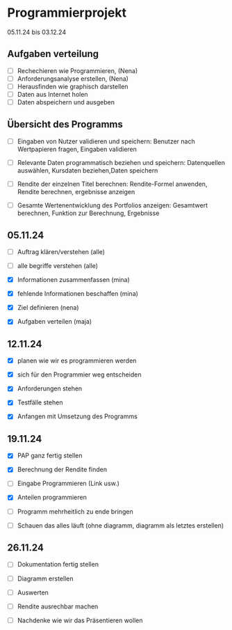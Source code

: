 # Programmierprojekt

05.11.24 bis 03.12.24

## Aufgaben verteilung
- [ ] Rechechieren wie Programmieren, (Nena)
- [ ] Anforderungsanalyse erstellen, (Nena)
- [ ] Herausfinden wie graphisch darstellen
- [ ] Daten aus Internet holen
- [ ] Daten abspeichern und ausgeben
      
## Übersicht des Programms
- [ ] Eingaben von Nutzer validieren und speichern: Benutzer nach Wertpapieren fragen, Eingaben validieren
- [ ] Relevante Daten programmatisch beziehen und speichern: Datenquellen auswählen, Kursdaten beziehen,Daten speichern
- [ ] Rendite der einzelnen Titel berechnen: Rendite-Formel anwenden, Rendite berechnen, ergebnisse anzeigen
- [ ] Gesamte Wertenentwicklung des Portfolios anzeigen: Gesamtwert berechnen, Funktion zur Berechnung, Ergebnisse


## 05.11.24

- [ ] Auftrag klären/verstehen (alle)
- [ ] alle begriffe verstehen (alle)
- [x] Informationen zusammenfassen (mina)
- [x] fehlende Informationen beschaffen (mina)
- [x] Ziel definieren (nena)
- [x] Aufgaben verteilen (maja)


## 12.11.24
- [x] planen wie wir es programmieren werden
- [x] sich für den Programmier weg entscheiden
- [x] Anforderungen stehen
- [x] Testfälle stehen
- [x] Anfangen mit Umsetzung des Programms


## 19.11.24
- [x] PAP ganz fertig stellen
- [x] Berechnung der Rendite finden
- [ ] Eingabe Programmieren (Link usw.)
- [x] Anteilen programmieren
- [ ] Programm mehrheitlich zu ende bringen
- [ ] Schauen das alles läuft (ohne diagramm, diagramm als letztes erstellen)



## 26.11.24

- [ ] Dokumentation fertig stellen
- [ ] Diagramm erstellen
- [ ] Auswerten
- [ ] Rendite ausrechbar machen
- [ ] Nachdenke wie wir das Präsentieren wollen





  






